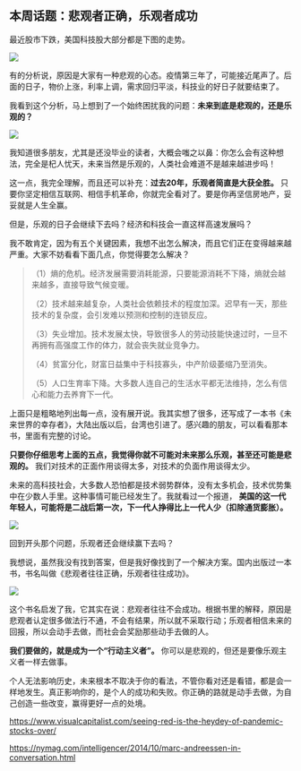 ## 本周话题：悲观者正确，乐观者成功

最近股市下跌，美国科技股大部分都是下图的走势。

![](https://cdn.beekka.com/blogimg/asset/202202/bg2022020704.webp)

有的分析说，原因是大家有一种悲观的心态。疫情第三年了，可能接近尾声了。后面的日子，物价上涨，利率上调，需求回归平淡，科技业的好日子就要结束了。

我看到这个分析，马上想到了一个始终困扰我的问题：**未来到底是悲观的，还是乐观的？**

![](https://cdn.beekka.com/blogimg/asset/202202/bg2022020819.jpg)

我知道很多朋友，尤其是还没毕业的读者，大概会嗤之以鼻：你怎么会有这种想法，完全是杞人忧天，未来当然是乐观的，人类社会难道不是越来越进步吗！

这一点，我完全理解，而且还可以补充：**过去20年，乐观者简直是大获全胜。** 只要你坚定相信互联网、相信手机革命，你就完全看对了。要是你再坚信房地产，妥妥就是人生全赢。

但是，乐观的日子会继续下去吗？经济和科技会一直这样高速发展吗？

我不敢肯定，因为有五个关键因素，我想不出怎么解决，而且它们正在变得越来越严重。大家不妨看看下面几点，你觉得要怎么解决？

> （1）熵的危机。经济发展需要消耗能源，只要能源消耗不下降，熵就会越来越多，直接导致气候变暖。
> 
> （2）技术越来越复杂，人类社会依赖技术的程度加深。迟早有一天，那些技术的复杂度，会引发难以预测和控制的连锁反应。
> 
> （3）失业增加。技术发展太快，导致很多人的劳动技能快速过时，一旦不再拥有高强度工作的体力，就会丧失就业竞争力。
> 
> （4）贫富分化，财富日益集中于科技寡头，中产阶级萎缩乃至消失。
> 
> （5）人口生育率下降。大多数人连自己的生活水平都无法维持，怎么有信心和能力去养育下一代。

上面只是粗略地列出每一点，没有展开说。我其实想了很多，还写成了一本书《未来世界的幸存者》，大陆出版以后，台湾也引进了。感兴趣的朋友，可以看看那本书，里面有完整的讨论。

**只要你仔细思考上面的五点，我觉得你就不可能对未来那么乐观，甚至还可能是悲观的。** 我们对技术的正面作用谈得太多，对技术的负面作用谈得太少。

未来的高科技社会，大多数人恐怕都是技术弱势群体，没有太多机会，技术优势集中在少数人手里。这种事情可能已经发生了。我就看过一个报道， **美国的这一代年轻人，可能将是二战后第一次，下一代人挣得比上一代人少（扣除通货膨胀）。**

![](https://cdn.beekka.com/blogimg/asset/202202/bg2022020821.webp)

回到开头那个问题，乐观者还会继续赢下去吗？

我想说，虽然我没有找到答案，但是我好像找到了一个解决方案。国内出版过一本书，书名叫做《悲观者往往正确，乐观者往往成功》。

![](https://cdn.beekka.com/blogimg/asset/202202/bg2022020820.webp)

这个书名启发了我，它其实在说：悲观者往往不会成功。根据书里的解释，原因是悲观者认定很多做法行不通，不会有结果，所以就不采取行动；乐观者相信未来的回报，所以会动手去做，而社会会奖励那些动手去做的人。

**我们要做的，就是成为一个“行动主义者”。** 你可以是悲观的，但还是要像乐观主义者一样去做事。

个人无法影响历史，未来根本不取决于你的看法，不管你看对还是看错，都是会一样地发生。真正影响你的，是个人的成功和失败。你正确的路就是动手去做，为自己创造一些改变，赢得更好一点的处境。

https://www.visualcapitalist.com/seeing-red-is-the-heydey-of-pandemic-stocks-over/

https://nymag.com/intelligencer/2014/10/marc-andreessen-in-conversation.html

